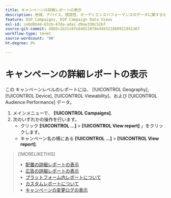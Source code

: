 ```yaml
---
title: キャンペーンの詳細レポートの表示
description: 地域、デバイス、視認性、オーディエンスパフォーマンスのデータに関するセクションを含む、キャンペーンレベルのレポートを開く方法について説明します。
feature: DSP Campaigns, DSP Campaign Data Views
exl-id: ce0d8b44-63cb-47da-adac-d9ae330c52bf
source-git-commit: 4085c1b21c0fe84653978e449321868921841367
workflow-type: tm+mt
source-wordcount: '90'
ht-degree: 0%

---
```


# キャンペーンの詳細レポートの表示

この <!--legacy --> キャンペーンレベルのレポートには、 [!UICONTROL Geography], [!UICONTROL Device], [!UICONTROL Viewability]、および [!UICONTROL Audience Performance] データ。

1. メインメニューで、 **[!UICONTROL Campaigns]**.
1. 次のいずれかの操作を行います。
   * クリック **[!UICONTROL ...]** > **[!UICONTROL View report]** 」をクリックします。
   * キャンペーン名の横にある  **[!UICONTROL ...]** > **[!UICONTROL View report]**.

>[!MORELIKETHIS]
>
>* [配置の詳細レポートの表示](/help/dsp/campaign-management/placements/placement-view-report.md)
>* [広告の詳細レポートの表示](/help/dsp/campaign-management/ads/ad-view-report.md)
>* [プラットフォーム内レポートについて](/help/dsp/campaign-management/reports/campaign-reports-about.md)
>* [カスタムレポートについて](/help/dsp/reports/report-about.md)
>* [キャンペーンの変更ログの表示](campaign-change-log.md)

